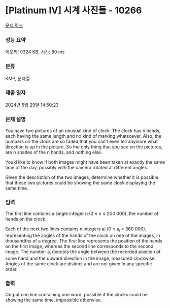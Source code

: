 # [Platinum IV] 시계 사진들 - 10266 

[문제 링크](https://www.acmicpc.net/problem/10266) 

### 성능 요약

메모리: 9324 KB, 시간: 80 ms

### 분류

KMP, 문자열

### 제출 일자

2024년 5월 29일 14:50:23

### 문제 설명

<p>You have two pictures of an unusual kind of clock. The clock has n hands, each having the same length and no kind of marking whatsoever. Also, the numbers on the clock are so faded that you can’t even tell anymore what direction is up in the picture. So the only thing that you see on the pictures, are n shades of the n hands, and nothing else.</p>

<p>You’d like to know if both images might have been taken at exactly the same time of the day, possibly with the camera rotated at different angles.</p>

<p>Given the description of the two images, determine whether it is possible that these two pictures could be showing the same clock displaying the same time.</p>

### 입력 

 <p>The first line contains a single integer n (2 ≤ n ≤ 200 000), the number of hands on the clock.</p>

<p>Each of the next two lines contains n integers ai (0 ≤ a<sub>i</sub> < 360 000), representing the angles of the hands of the clock on one of the images, in thousandths of a degree. The first line represents the position of the hands on the first image, whereas the second line corresponds to the second image. The number a<sub>i</sub> denotes the angle between the recorded position of some hand and the upward direction in the image, measured clockwise. Angles of the same clock are distinct and are not given in any specific order.</p>

### 출력 

 <p>Output one line containing one word: possible if the clocks could be showing the same time, impossible otherwise.</p>

